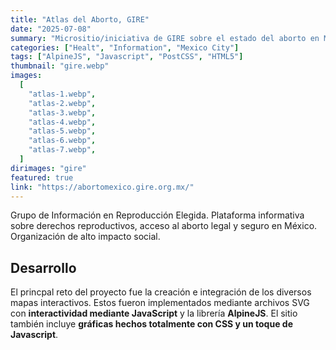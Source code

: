 ```yaml
---
title: "Atlas del Aborto, GIRE"
date: "2025-07-08"
summary: "Micrositio/iniciativa de GIRE sobre el estado del aborto en México; contiene recursos legales, datos y análisis."
categories: ["Healt", "Information", "Mexico City"]
tags: ["AlpineJS", "Javascript", "PostCSS", "HTML5"]
thumbnail: "gire.webp"
images:
  [
    "atlas-1.webp",
    "atlas-2.webp",
    "atlas-3.webp",
    "atlas-4.webp",
    "atlas-5.webp",
    "atlas-6.webp",
    "atlas-7.webp",
  ]
dirimages: "gire"
featured: true
link: "https://abortomexico.gire.org.mx/"
---
```


Grupo de Información en Reproducción Elegida. Plataforma informativa sobre derechos
reproductivos, acceso al aborto legal y seguro en México. Organización de alto
impacto social.

## Desarrollo

El princpal reto del proyecto fue la creación e integración de los diversos mapas
interactivos. Estos fueron implementados mediante archivos SVG con **interactividad
mediante JavaScript** y la librería **AlpineJS**. El sitio también incluye **gráficas
hechos totalmente con CSS y un toque de Javascript**.
